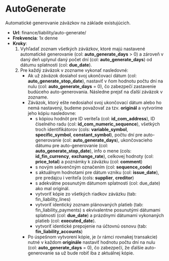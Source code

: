 # AutoGenerate

Automatické generovanie záväzkov na základe existujúcich.

* **Url**: finance/liability/auto-generate/
* **Frekvencia**: 1x denne
* **Kroky**:
    1. Vyhľadať zoznam všetkých záväzkov, ktoré majú nastavené automatické generovanie (col: **auto_generate_days** > 0) a zároveň v daný deň uplynul daný počet dní (col: **auto_generate_days**) od dátumu splatnosti (col: **due_date**).
    2. Pre každý záväzok v zozname vykonať nasledovné:
        * Ak už záväzok dosiahol svoj ukončovací dátum (col: **auto_generate_stop_date**), nastaviť v ňom hodnotu počtu dní na nulu (col: **auto_generate_days** = 0), čo zabezpečí zastavenie budúceho auto-generovania. Následne prejsť na ďalší záväzok v zozname.
        * Záväzok, ktorý ešte nedosiahol svoj ukončovací dátum alebo ho nemá nastavený, budeme považovať za tzv. **originál** a vytvoríme jeho kópiu nasledovne:
            * s kópiou hodnôt pre ID veriteľa (col: **id_com_address**), ID číselného radu (col: **id_com_numeric_sequence**), všetkých troch identifikátorov (cols: **variable_symbol**, **specific_symbol**, **constant_symbol**), počtu dní pre auto-generovanie (col: **auto_generate_days**), ukončovacieho dátumu pre auto-generovanie (col: **auto_generate_stop_date**), info o mene (cols: **id_fin_currency**, **exchange_rate**), celkovej hodnoty (col: **price_total**) a poznámky k záväzku (col: **comment**)
            * s novým sekvenčným označením (col: **sequence_code**)
            * s aktuálnym hodnotami pre dátum vzniku (col: **issue_date**), pre predajcu i veriteľa (cols: **supplier**, **creditor**)
            * s adekvátne posunutým dátumom splatnosti (col: due_date) ako mal originál.
            * vytvoriť kópie zo všetkých riadkov záväzku (tab: fin_liability_lines)
            * vytvoriť identický zoznam plánovaných platieb (tab: fin_liability_payments) s ekvivalentne posunutými dátumami splatnosti (col: **due_date**) a prázdnymi dátumami vykonaných platieb (col: **executed_date**).
            * vytvoriť identické prepojenie na účtovnú osnovu (tab: **fin_liability_accounts**)
        * Po úspešnom vytvorení kópie, je (v rámci rovnakej transakcie) nutné v každom **originále** nastaviť hodnotu počtu dní na nulu (col: **auto_generate_days** = 0), čo zabezpečí, že ďalšie auto-generovanie sa už bude robiť iba z aktuálnej kópie.